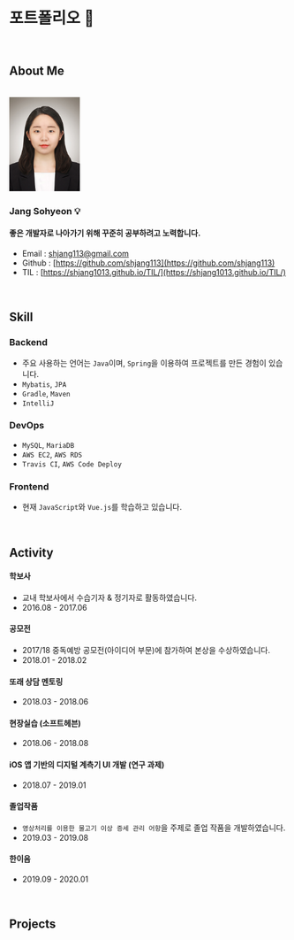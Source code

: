 # 포트폴리오 📌

<br>

## About Me

<br>

<img src="./resources/image.jpg" height="170px" style="text-align : center">

### Jang Sohyeon 💡

#### 좋은 개발자로 나아가기 위해 꾸준히 공부하려고 노력합니다.  
  
* Email : [shjang113@gmail.com](shjang113@gmail.com)
* Github : [https://github.com/shjang113](https://github.com/shjang113)
* TIL : [https://shjang1013.github.io/TIL/](https://shjang1013.github.io/TIL/)

<br>

## Skill
### Backend
* 주요 사용하는 언어는 `Java`이며, `Spring`을 이용하여 프로젝트를 만든 경험이 있습니다.  
* `Mybatis`, `JPA`
* `Gradle`, `Maven`
* `IntelliJ`

### DevOps
* `MySQL`, `MariaDB`
* `AWS EC2`, `AWS RDS`
* `Travis CI`, `AWS Code Deploy`

### Frontend
* 현재 `JavaScript`와 `Vue.js`를 학습하고 있습니다. 

<br>

## Activity
#### 학보사
* 교내 학보사에서 수습기자 & 정기자로 활동하였습니다.
* 2016.08 - 2017.06

#### 공모전
* 2017/18 중독예방 공모전(아이디어 부문)에 참가하여 본상을 수상하였습니다.
* 2018.01 - 2018.02

#### 또래 상담 멘토링
* 2018.03 - 2018.06

#### 현장실습 (소프트헤븐)
* 2018.06 - 2018.08

#### iOS 앱 기반의 디지털 계측기 UI 개발 (연구 과제)
* 2018.07 - 2019.01

#### 졸업작품
* `영상처리를 이용한 물고기 이상 증세 관리 어항`을 주제로 졸업 작품을 개발하였습니다.
* 2019.03 - 2019.08

#### 한이음
* 2019.09 - 2020.01

<br>

## Projects

<br>


